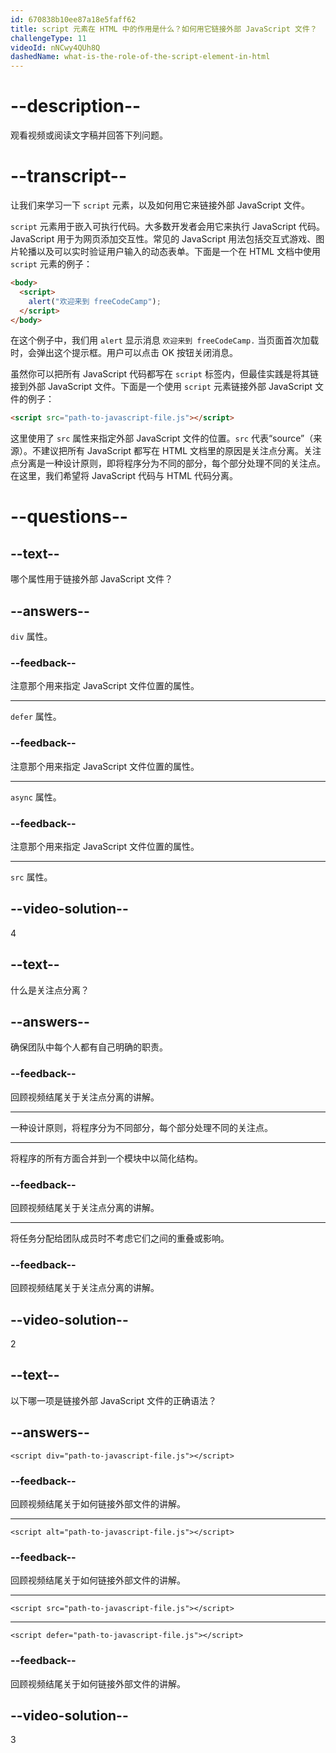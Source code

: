 ```yaml
---
id: 670838b10ee87a18e5faff62
title: script 元素在 HTML 中的作用是什么？如何用它链接外部 JavaScript 文件？
challengeType: 11
videoId: nNCwy4QUh8Q
dashedName: what-is-the-role-of-the-script-element-in-html
---
```


# --description--

观看视频或阅读文字稿并回答下列问题。

# --transcript--

让我们来学习一下 `script` 元素，以及如何用它来链接外部 JavaScript 文件。

`script` 元素用于嵌入可执行代码。大多数开发者会用它来执行 JavaScript 代码。JavaScript 用于为网页添加交互性。常见的 JavaScript 用法包括交互式游戏、图片轮播以及可以实时验证用户输入的动态表单。下面是一个在 HTML 文档中使用 `script` 元素的例子：

```html
<body>
  <script>
    alert("欢迎来到 freeCodeCamp");
  </script>
</body>
```

在这个例子中，我们用 `alert` 显示消息 `欢迎来到 freeCodeCamp.` 当页面首次加载时，会弹出这个提示框。用户可以点击 OK 按钮关闭消息。

虽然你可以把所有 JavaScript 代码都写在 `script` 标签内，但最佳实践是将其链接到外部 JavaScript 文件。下面是一个使用 `script` 元素链接外部 JavaScript 文件的例子：

```html
<script src="path-to-javascript-file.js"></script>
```

这里使用了 `src` 属性来指定外部 JavaScript 文件的位置。`src` 代表“source”（来源）。不建议把所有 JavaScript 都写在 HTML 文档里的原因是关注点分离。关注点分离是一种设计原则，即将程序分为不同的部分，每个部分处理不同的关注点。在这里，我们希望将 JavaScript 代码与 HTML 代码分离。

# --questions--

## --text--

哪个属性用于链接外部 JavaScript 文件？

## --answers--

`div` 属性。

### --feedback--

注意那个用来指定 JavaScript 文件位置的属性。

---

`defer` 属性。

### --feedback--

注意那个用来指定 JavaScript 文件位置的属性。

---

`async` 属性。

### --feedback--

注意那个用来指定 JavaScript 文件位置的属性。

---

`src` 属性。

## --video-solution--

4

## --text--

什么是关注点分离？

## --answers--

确保团队中每个人都有自己明确的职责。

### --feedback--

回顾视频结尾关于关注点分离的讲解。

---

一种设计原则，将程序分为不同部分，每个部分处理不同的关注点。

---

将程序的所有方面合并到一个模块中以简化结构。

### --feedback--

回顾视频结尾关于关注点分离的讲解。

---

将任务分配给团队成员时不考虑它们之间的重叠或影响。

### --feedback--

回顾视频结尾关于关注点分离的讲解。

## --video-solution--

2

## --text--

以下哪一项是链接外部 JavaScript 文件的正确语法？

## --answers--

`<script div="path-to-javascript-file.js"></script>`

### --feedback--

回顾视频结尾关于如何链接外部文件的讲解。

---

`<script alt="path-to-javascript-file.js"></script>`

### --feedback--

回顾视频结尾关于如何链接外部文件的讲解。

---

`<script src="path-to-javascript-file.js"></script>`

---

`<script defer="path-to-javascript-file.js"></script>`

### --feedback--

回顾视频结尾关于如何链接外部文件的讲解。

## --video-solution--

3

